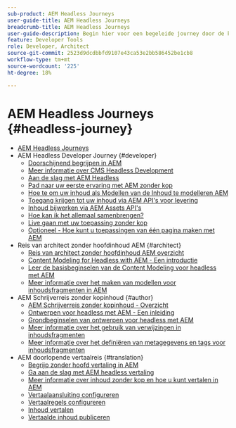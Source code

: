 ```yaml
---
sub-product: AEM Headless Journeys
user-guide-title: AEM Headless Journeys
breadcrumb-title: AEM Headless Journeys
user-guide-description: Begin hier voor een begeleide journey door de krachtige en flexibele headless eigenschappen van AEM, hun mogelijkheden en hoe u ze kunt gebruiken voor uw project.
feature: Developer Tools
role: Developer, Architect
source-git-commit: 2523d9dcdbbfd9107e43ca53e2bb586452be1cb8
workflow-type: tm+mt
source-wordcount: '225'
ht-degree: 18%

---
```



# AEM Headless Journeys {#headless-journey}

+ [AEM Headless Journeys](/help/journey-headless/home.md)
+ AEM Headless Developer Journey {#developer}
   + [Doorschijnend begrijpen in AEM](developer/overview.md)
   + [Meer informatie over CMS Headless Development](developer/learn-about.md)
   + [Aan de slag met AEM Headless](developer/getting-started.md)
   + [Pad naar uw eerste ervaring met AEM zonder kop](developer/path-to-first-experience.md)
   + [Hoe te om uw inhoud als Modellen van de Inhoud te modelleren AEM](developer/model-your-content.md)
   + [Toegang krijgen tot uw inhoud via AEM API&#39;s voor levering](developer/access-your-content.md)
   + [Inhoud bijwerken via AEM Assets API&#39;s](developer/update-your-content.md)
   + [Hoe kan ik het allemaal samenbrengen?](developer/put-it-all-together.md)
   + [Live gaan met uw toepassing zonder kop](developer/go-live.md)
   + [Optioneel - Hoe kunt u toepassingen van één pagina maken met AEM](developer/create-spa.md)
+ Reis van architect zonder hoofdinhoud AEM {#architect}
   + [Reis van architect zonder hoofdinhoud AEM overzicht](architect/overview.md)
   + [Content Modeling for Headless with AEM - Een introductie](architect/introduction.md)
   + [Leer de basisbeginselen van de Content Modeling voor headless met AEM](architect/basics.md)
   + [Meer informatie over het maken van modellen voor inhoudsfragmenten in AEM](architect/model-structure.md)
+ AEM Schrijverreis zonder kopinhoud {#author}
   + [AEM Schrijverreis zonder kopinhoud - Overzicht](author/overview.md)
   + [Ontwerpen voor headless met AEM - Een inleiding](author/introduction.md)
   + [Grondbeginselen van ontwerpen voor headless met AEM](author/basics.md)
   + [Meer informatie over het gebruik van verwijzingen in inhoudsfragmenten](author/references.md)
   + [Meer informatie over het definiëren van metagegevens en tags voor inhoudsfragmenten](author/metadata-tagging.md)
+ AEM doorlopende vertaalreis {#translation}
   + [Begrijp zonder hoofd vertaling in AEM](translation/overview.md)
   + [Ga aan de slag met AEM headless vertaling](translation/getting-started.md)
   + [Meer informatie over inhoud zonder kop en hoe u kunt vertalen in AEM](translation/learn-about.md)
   + [Vertaalaansluiting configureren](translation/configure-connector.md)
   + [Vertaalregels configureren](translation/translation-rules.md)
   + [Inhoud vertalen](translation/translate-content.md)
   + [Vertaalde inhoud publiceren](translation/publish-content.md)
